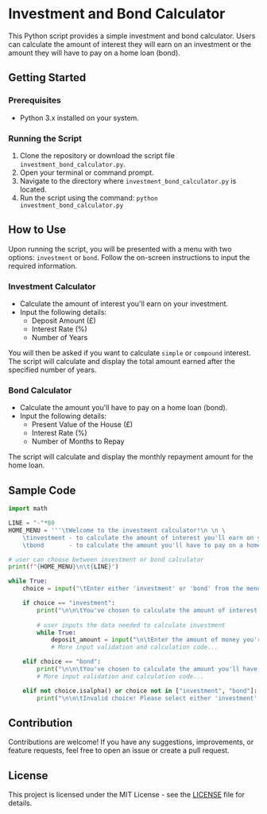 # Investment and Bond Calculator

This Python script provides a simple investment and bond calculator. Users can calculate the amount of interest they will earn on an investment or the amount they will have to pay on a home loan (bond).

## Getting Started

### Prerequisites

- Python 3.x installed on your system.

### Running the Script

1. Clone the repository or download the script file `investment_bond_calculator.py`.
2. Open your terminal or command prompt.
3. Navigate to the directory where `investment_bond_calculator.py` is located.
4. Run the script using the command: `python investment_bond_calculator.py`

## How to Use

Upon running the script, you will be presented with a menu with two options: `investment` or `bond`. Follow the on-screen instructions to input the required information.

### Investment Calculator

- Calculate the amount of interest you'll earn on your investment.
- Input the following details:
  - Deposit Amount (£)
  - Interest Rate (%)
  - Number of Years

You will then be asked if you want to calculate `simple` or `compound` interest. The script will calculate and display the total amount earned after the specified number of years.

### Bond Calculator

- Calculate the amount you'll have to pay on a home loan (bond).
- Input the following details:
  - Present Value of the House (£)
  - Interest Rate (%)
  - Number of Months to Repay

The script will calculate and display the monthly repayment amount for the home loan.

## Sample Code

```python
import math

LINE = "-"*80
HOME_MENU = '''\tWelcome to the investment calculator!\n \n \
    \tinvestment - to calculate the amount of interest you'll earn on your investment\n \
    \tbond       - to calculate the amount you'll have to pay on a home loan\n '''

# user can choose between investment or bond calculator
print(f"{HOME_MENU}\n\t{LINE}")

while True:
    choice = input("\tEnter either 'investment' or 'bond' from the menu above to proceed: ").lower()

    if choice == "investment":
        print("\n\n\tYou've chosen to calculate the amount of interest you'll earn on your investment.")
        
        # user inputs the data needed to calculate investment
        while True:
            deposit_amount = input("\n\tEnter the amount of money you're depositing (£): ")
            # More input validation and calculation code...

    elif choice == "bond":
        print("\n\n\tYou've chosen to calculate the amount you'll have to pay on a home loan.")
        # More input validation and calculation code...

    elif not choice.isalpha() or choice not in ["investment", "bond"]:
        print("\n\n\tInvalid choice! Please select either 'investment' or 'bond' from the options above.")
```

## Contribution

Contributions are welcome! If you have any suggestions, improvements, or feature requests, feel free to open an issue or create a pull request.

## License

This project is licensed under the MIT License - see the [LICENSE](LICENSE) file for details.
